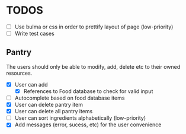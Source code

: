 # TODOS

- [ ] Use bulma or css in order to prettify layout of page (low-priority)
- [ ] Write test cases 

## Pantry
The users should only be able to modify, add, delete etc to their owned resources.
- [x] User can add 
    - [x] References to Food database to check for valid input
- [ ] Autocomplete based on food database items
- [x] User can delete pantry item 
- [x] User can delete all pantry items
- [ ] User can sort ingredients alphabetically (low-priority)
- [x] Add messages (error, sucess, etc) for the user convenience